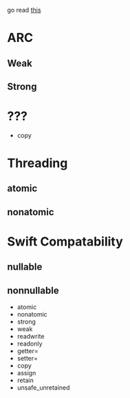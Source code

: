 

go read [this](http://www.codingexplorer.com/property-attributes-in-objective-c/)

# ARC
## Weak


## Strong





# ???

* copy

# Threading

## atomic

## nonatomic


# Swift Compatability

## nullable

## nonnullable



* atomic
* nonatomic
* strong
* weak
* readwrite
* readonly
* getter=
* setter=
* copy
* assign
* retain
* unsafe_unretained

